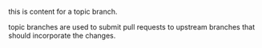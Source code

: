 this is content for a topic branch.

topic branches are used to submit pull requests to upstream branches that should incorporate the changes.